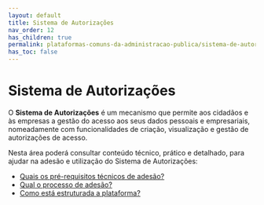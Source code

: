 ```yaml
---
layout: default
title: Sistema de Autorizações
nav_order: 12
has_children: true
permalink: plataformas-comuns-da-administracao-publica/sistema-de-autorizacoes
has_toc: false
---
```


# Sistema de Autorizações

O **Sistema de Autorizações** é um mecanismo que permite aos cidadãos e às empresas a gestão do acesso aos seus dados pessoais e empresariais, nomeadamente com funcionalidades de criação, visualização e gestão de autorizações de acesso.

Nesta área poderá consultar conteúdo técnico, prático e detalhado, para ajudar na adesão e utilização do Sistema de Autorizações:

- [Quais os pré-requisitos técnicos de adesão?](/GuiasMosaico/plataformas-comuns-da-administracao-publica/quais-os-pre-requisitos-tecnicos-de-adesao.html)
- [Qual o processo de adesão?](/GuiasMosaico/plataformas-comuns-da-administracao-publica/qual-o-processo-de-adesao.html)
- [Como está estruturada a plataforma?](/GuiasMosaico/plataformas-comuns-da-administracao-publica/como-esta-estruturada-a-plataforma.html)

